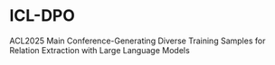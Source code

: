 # ICL-DPO
ACL2025 Main Conference-Generating Diverse Training Samples for Relation Extraction with Large Language Models

